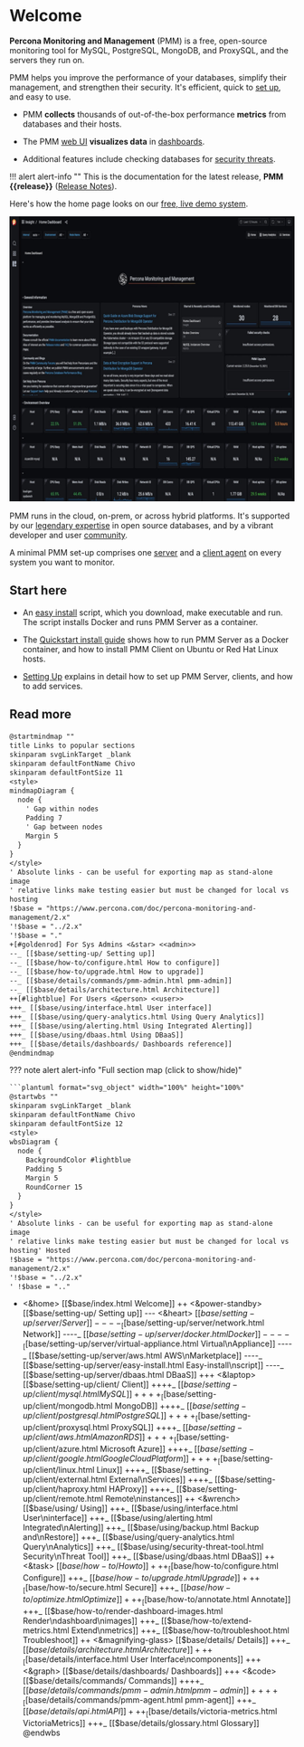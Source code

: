 # Welcome

**Percona Monitoring and Management** (PMM) is a free, open-source monitoring tool for MySQL, PostgreSQL, MongoDB, and ProxySQL, and the servers they run on.

PMM helps you improve the performance of your databases, simplify their management, and strengthen their security. It's efficient, quick to [set up](setting-up/index.md), and easy to use.

- PMM **collects** thousands of out-of-the-box performance **metrics** from databases and their hosts.

- The PMM [web UI](using/interface.md) **visualizes data** in [dashboards](details/dashboards/).

- Additional features include checking databases for [security threats](using/security-threat-tool.md).

!!! alert alert-info ""
    This is the documentation for the latest release, **PMM {{release}}** ([Release Notes](release-notes/{{release}}.md)).

Here's how the home page looks on our <a href='https://pmmdemo.percona.com/' target='_blank'>free, live demo system</a>.

<a href='https://pmmdemo.percona.com/' target='_blank'>
    <img src="_images/PMM_Home_Dashboard_updated.jpg" alt="PMM Demo Home Page" width=1280px class="imgcenter"/>
</a>

PMM runs in the cloud, on-prem, or across hybrid platforms. It's supported by our [legendary expertise][PERCONA_SERVICES] in open source databases, and by a vibrant developer and user [community].

A minimal PMM set-up comprises one [server](details/architecture.md#pmm-server) and a [client agent](details/architecture.md#pmm-client) on every system you want to monitor.

## Start here

- An [easy install] script, which you download, make executable and run. The script installs Docker and runs PMM Server as a container.

- The [Quickstart install guide] shows how to run PMM Server as a Docker container, and how to install PMM Client on Ubuntu or Red Hat Linux hosts.

- [Setting Up] explains in detail how to set up PMM Server, clients, and how to add services.

## Read more

```plantuml format="svg_object" width="90%" height="90%"
@startmindmap ""
title Links to popular sections
skinparam svgLinkTarget _blank
skinparam defaultFontName Chivo
skinparam defaultFontSize 11
<style>
mindmapDiagram {
  node {
    ' Gap within nodes
    Padding 7
    ' Gap between nodes
    Margin 5
  }
}
</style>
' Absolute links - can be useful for exporting map as stand-alone image
' relative links make testing easier but must be changed for local vs hosting
!$base = "https://www.percona.com/doc/percona-monitoring-and-management/2.x"
'!$base = "../2.x"
'!$base = "."
+[#goldenrod] For Sys Admins <&star> <<admin>>
--_ [[$base/setting-up/ Setting up]]
--_ [[$base/how-to/configure.html How to configure]]
--_ [[$base/how-to/upgrade.html How to upgrade]]
--_ [[$base/details/commands/pmm-admin.html pmm-admin]]
--_ [[$base/details/architecture.html Architecture]]
++[#lightblue] For Users <&person> <<user>>
+++_ [[$base/using/interface.html User interface]]
+++_ [[$base/using/query-analytics.html Using Query Analytics]]
+++_ [[$base/using/alerting.html Using Integrated Alerting]]
+++_ [[$base/using/dbaas.html Using DBaaS]]
+++_ [[$base/details/dashboards/ Dashboards reference]]
@endmindmap
```

??? note alert alert-info "Full section map (click to show/hide)"

    ```plantuml format="svg_object" width="100%" height="100%"
    @startwbs ""
    skinparam svgLinkTarget _blank
    skinparam defaultFontName Chivo
    skinparam defaultFontSize 12
    <style>
    wbsDiagram {
      node {
        BackgroundColor #lightblue
        Padding 5
        Margin 5
        RoundCorner 15
      }
    }
    </style>
    ' Absolute links - can be useful for exporting map as stand-alone image
    ' relative links make testing easier but must be changed for local vs hosting' Hosted
    !$base = "https://www.percona.com/doc/percona-monitoring-and-management/2.x"
    '!$base = "../2.x"
    ' !$base = ".."
+ <&home> [[$base/index.html Welcome]]
++ <&power-standby> [[$base/setting-up/ Setting up]]
--- <&heart> [[$base/setting-up/server/ Server]]
----_ [[$base/setting-up/server/network.html Network]]
----_ [[$base/setting-up/server/docker.html Docker]]
----_ [[$base/setting-up/server/virtual-appliance.html Virtual\nAppliance]]
----_ [[$base/setting-up/server/aws.html AWS\nMarketplace]]
----_ [[$base/setting-up/server/easy-install.html Easy-install\nscript]]
----_ [[$base/setting-up/server/dbaas.html DBaaS]]
+++ <&laptop> [[$base/setting-up/client/ Client]]
++++_ [[$base/setting-up/client/mysql.html MySQL]]
++++_ [[$base/setting-up/client/mongodb.html MongoDB]]
++++_ [[$base/setting-up/client/postgresql.html PostgreSQL]]
++++_ [[$base/setting-up/client/proxysql.html ProxySQL]]
++++_ [[$base/setting-up/client/aws.html Amazon RDS]]
++++_ [[$base/setting-up/client/azure.html Microsoft Azure]]
++++_ [[$base/setting-up/client/google.html Google Cloud Platform]]
++++_ [[$base/setting-up/client/linux.html Linux]]
++++_ [[$base/setting-up/client/external.html External\nServices]]
++++_ [[$base/setting-up/client/haproxy.html HAProxy]]
++++_ [[$base/setting-up/client/remote.html Remote\ninstances]]
++ <&wrench> [[$base/using/ Using]]
+++_ [[$base/using/interface.html User\ninterface]]
+++_ [[$base/using/alerting.html Integrated\nAlerting]]
+++_ [[$base/using/backup.html Backup and\nRestore]]
+++_ [[$base/using/query-analytics.html Query\nAnalytics]]
+++_ [[$base/using/security-threat-tool.html Security\nThreat Tool]]
+++_ [[$base/using/dbaas.html DBaaS]]
++ <&task> [[$base/how-to/ How to]]
+++_ [[$base/how-to/configure.html Configure]]
+++_ [[$base/how-to/upgrade.html Upgrade]]
+++_ [[$base/how-to/secure.html Secure]]
+++_ [[$base/how-to/optimize.html Optimize]]
+++_ [[$base/how-to/annotate.html Annotate]]
+++_ [[$base/how-to/render-dashboard-images.html Render\ndashboard\nimages]]
+++_ [[$base/how-to/extend-metrics.html Extend\nmetrics]]
+++_ [[$base/how-to/troubleshoot.html Troubleshoot]]
++ <&magnifying-glass> [[$base/details/ Details]]
+++_ [[$base/details/architecture.html Architecture]]
+++_ [[$base/details/interface.html User Interface\ncomponents]]
+++ <&graph> [[$base/details/dashboards/ Dashboards]]
+++ <&code> [[$base/details/commands/ Commands]]
++++_ [[$base/details/commands/pmm-admin.html pmm-admin]]
++++_ [[$base/details/commands/pmm-agent.html pmm-agent]]
+++_ [[$base/details/api.html API]]
+++_ [[$base/details/victoria-metrics.html VictoriaMetrics]]
+++_ [[$base/details/glossary.html Glossary]]
    @endwbs
    ```

[PERCONA_SERVICES]: https://www.percona.com/services
[community]: https://www.percona.com/forums/questions-discussions/percona-monitoring-and-management
[Technical Preview]: details/glossary.md#technical-preview
[easy install]: setting-up/server/easy-install.md
[Setting Up]: setting-up/index.md
[Quickstart install guide]: https://www.percona.com/software/pmm/quickstart
